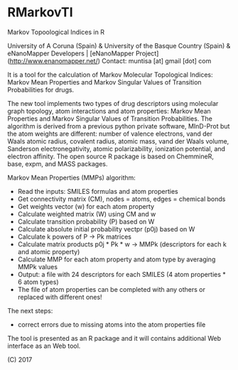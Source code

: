 RMarkovTI
===========

Markov Topoological Indices in R

University of A Coruna (Spain) & University of the Basque Country (Spain) & eNanoMapper Developers |  [eNanoMapper Project] (http://www.enanomapper.net/)
Contact: muntisa [at] gmail [dot] com

It is a tool for the calculation of Markov Molecular Topological Indices: Markov Mean Properties and Markov Singular Values of Transition Probabilities for drugs. 

The new tool implements two types of drug descriptors using molecular graph topology, atom interactions and atom properties: Markov Mean Properties and Markov Singular Values of Transition Probabilities. The algorithm is derived from a previous python private software, MInD-Prot but the atom weights are different: number of valence electrons, vand der Waals atomic radius, covalent radius, atomic mass, vand der Waals volume, Sanderson electronegativity, atomic polarizability, ionization potential, and electron affinity. The open source R package is based on ChemmineR, base, expm, and MASS packages.

Markov Mean Properties (MMPs) algorithm: 
- Read the inputs: SMILES formulas and atom properties
- Get connectivity matrix (CM), nodes = atoms, edges = chemical bonds
- Get weights vector (w) for each atom property
- Calculate weighted matrix (W) using CM and w
- Calculate transition probability (P) based on W
- Calculate absolute initial probability vectpr (p0j) based on W
- Calculate k powers of P -> Pk matrices
- Calculate matrix products p0j * Pk * w -> MMPk (descriptors for each k and atomic property)
- Calculate MMP for each atom property and atom type by averaging MMPk values
- Output: a file with 24 descriptors for each SMILES (4 atom properties * 6 atom types)
- The file of atom properties can be completed with any others or replaced with different ones!

The next steps:
- correct errors due to missing atoms into the atom properties file

The tool is presented as an R package and it will contains additional Web interface as an Web tool.

(C) 2017
